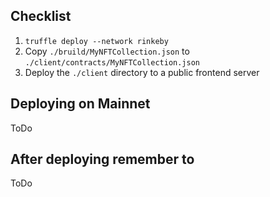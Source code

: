 ## Checklist

1. `truffle deploy --network rinkeby`
2. Copy `./bruild/MyNFTCollection.json` to `./client/contracts/MyNFTCollection.json`
3. Deploy the `./client` directory to a public frontend server

## Deploying on Mainnet

ToDo

## After deploying remember to

ToDo